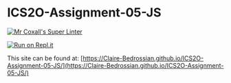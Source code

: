 # ICS2O-Assignment-05-JS

[![Mr Coxall's Super Linter](https://github.com/Claire-Bedrossian/ICS2O-Assignment-05-JS/workflows/Mr%20Coxall's%20Super%20Linter/badge.svg)](https://github.com/Claire-Bedrossian/ICS2O-Assignment-05-JS/actions)

[![Run on Repl.it](https://repl.it/badge/github/Claire-Bedrossian/ICS2O-Assignment-05-JS)](https://repl.it/github/Claire-Bedrossian/ICS2O-Assignment-05-JS)

This site can be found at: [https://Claire-Bedrossian.github.io/ICS2O-Assignment-05-JS/](https://Claire-Bedrossian.github.io/ICS2O-Assignment-05-JS/)

